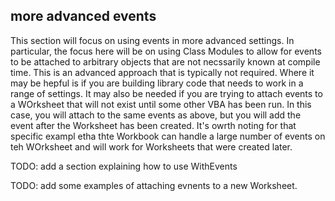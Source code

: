## more advanced events

This section will focus on using events in more advanced settings.  In particular, the focus here will be on using Class Modules to allow for events to be attached to arbitrary objects that are not necssarily known at compile time. This is an advanced approach that is typically not required.  Where it may be hepful is if you are building library code that needs to work in a range of settings.  It may also be needed if you are trying to attach events to a WOrksheet that will not exist until some other VBA has been run.  In this case, you will attach to the same events as above, but you will add the event after the Worksheet has been created.  It's owrth noting for that specific exampl etha thte Workbook can handle a large number of events on teh WOrksheet and will work for Worksheets that were created later.

TODO: add a section explaining how to use WithEvents

TODO: add some examples of attaching evnents to a new Worksheet.
